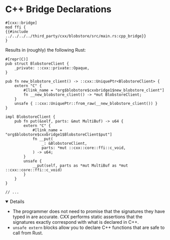 # C++ Bridge Declarations

```rust,ignore
#[cxx::bridge]
mod ffi {
{{#include ../../../../third_party/cxx/blobstore/src/main.rs:cpp_bridge}}
}
```

Results in (roughly) the following Rust:

```rust,ignore
#[repr(C)]
pub struct BlobstoreClient {
    _private: ::cxx::private::Opaque,
}

pub fn new_blobstore_client() -> ::cxx::UniquePtr<BlobstoreClient> {
    extern "C" {
        #[link_name = "org$blobstore$cxxbridge1$new_blobstore_client"]
        fn __new_blobstore_client() -> *mut BlobstoreClient;
    }
    unsafe { ::cxx::UniquePtr::from_raw(__new_blobstore_client()) }
}

impl BlobstoreClient {
    pub fn put(&self, parts: &mut MultiBuf) -> u64 {
        extern "C" {
            #[link_name = "org$blobstore$cxxbridge1$BlobstoreClient$put"]
            fn __put(
                _: &BlobstoreClient,
                parts: *mut ::cxx::core::ffi::c_void,
            ) -> u64;
        }
        unsafe {
            __put(self, parts as *mut MultiBuf as *mut ::cxx::core::ffi::c_void)
        }
    }
}

// ...
```

<details open="true">

- The programmer does not need to promise that the signatures they have typed in
  are accurate. CXX performs static assertions that the signatures exactly
  correspond with what is declared in C++.
- `unsafe extern` blocks allow you to declare C++ functions that are safe to
  call from Rust.

</details>
